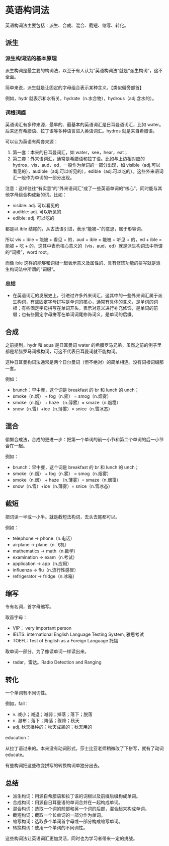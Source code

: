 # 英语构词法

英语构词法主要包括：派生、合成、混合、截短、缩写、转化。

## 派生

### 派生构词法的基本原理

派生构词是最主要的构词法，以至于有人认为“英语构词法”就是“派生构词”，这不全面。

简单来说，派生就是让固定的字母组合表示某种含义。【类似偏旁部首】

例如，hydr 就表示和水有关，hydrate（n.水合物），hydrous（adj.含水的）。

### 词根词缀

英语词汇有多种来源，最早的、最基本的英语词汇是日耳曼语词汇，比如 water。后来还有希腊语、拉丁语等多种语言进入英语词汇。hydros 就是来自希腊语。

可以认为英语有两套来源：

1. 第一套：本来的日耳曼词汇，如 water，see，hear，eat；
2. 第二套：外来语词汇，通常是希腊语和拉丁语。比如与上边相对应的 hydros，vis，aud，ed，一般作为单词的一部分出现，如 visible（adj.可以看见的），audible（adj.可以听见的），edible（adj.可以吃的）。这些外来语词汇一般作为单词的一部分出现。

注意：这样往往“有实意”的“外来语词汇”成了一些英语单词的“核心”，同时能与其他字母组合构成新的词。比如：

- visible: adj. 可以看见的
- audible: adj. 可以听见的
- edible: adj. 可以吃的

都是以 ible 结尾的，从古法语引进，表示“能被~”的意思，属于形容词。

所以 vis + ible = 能被 + 看见 + 的，aud + ible = 能被 + 听见 + 的，ed + ible = 能被 + 吃 + 的，这其中表示核心意义的（vis，aud，ed）就是派生构词法中所谓的“词根”，word root。

而像 ible 这样的能够和词根一起表示意义及属性的、具有修饰功能的拼写就是派生构词法中所谓的“词缀”。

### 总结

- 在英语词汇的发展史上，引进过许多外来词汇，这其中的一些外来词汇属于派生构词，有些固定字母拼写是单词的核心，通常有具体的含义，是单词的词根；有些固定字母拼写在单词开头，表示对意义进行补充修饰，是单词的前缀；也有些固定字母拼写在单词词尾修饰词义，是单词的后缀。

## 合成

之前提到，hydr 和 aqua 是日耳曼词 water 的希腊罗马兄弟，虽然之前的例子里都是希腊罗马词根构词，可这不代表日耳曼词就不能构词。

这种日耳曼构词法通常是两个日尔曼词（但不绝对）的简单相连。没有词根词缀那一套。

例如：

- brunch：早中餐，这个词是 breakfast 的 br 和 lunch 的 unch；
- smoke（n.烟） + fog（n.雾） = smog（n.烟雾）
- smoke（n.烟） + haze （n.薄雾）= smaze（n.烟霭）
- snow（n.雪）+ice（n.薄雾）= snice（n.雪冰态）

## 混合

偷懒合成法，合成的更进一步：把第一个单词的前一小节和第二个单词的后一小节合在一起。

例如：

- brunch：早中餐，这个词是 breakfast 的 br 和 lunch 的 unch；
- smoke（n.烟） + fog（n.雾） = smog（n.烟雾）
- smoke（n.烟） + haze （n.薄雾）= smaze（n.烟霭）
- snow（n.雪）+ice（n.薄雾）= snice（n.雪冰态）

## 截短

把词读一半或一小半。就是截短法构词，去头去尾都可以。

例如：

- telephone -> phone（n.电话）
- airplane -> plane（n.飞机）
- mathematics -> math（n.数学）
- examination -> exam（n.考试）
- application -> app（n.应用）
- influenza -> flu（n.流行性感冒）
- refrigerator -> fridge（n.冰箱）

## 缩写

专有名词，首字母缩写。

取首字母：

- VIP： very important person
- IELTS: international English Language Testing System, 雅思考试
- TOEFL: Test of English as a Foreign Language 托福

取单词一部分，为了像读单词一样读出来。

- radar，雷达。Radio Detection and Ranging

## 转化

一个单词有不同词性。

例如，fall：

- v. 减小；减退；减弱；掉落；落下；脱落
- n. 瀑布；落下；降落；骤降；秋天
- adj. 秋天播种的；秋天成熟的；秋天用的

education：

从拉丁语过来的。本来没有动词形式，莎士比亚老师稍微改了下拼写，就有了动词 educate。

有些构词把这些改变拼写的转换构词单独分出去。

## 总结

- 派生构词：用源自希腊语和拉丁语的词根以及前缀后缀构成单词。
- 合成构词：用源自日耳曼语的单词合并在一起构成单词。
- 混合构词：选取一个词的前部和另一个词的后部，混合起来构成单词。
- 截短构词：截取一个长单词的一部分作为单词。
- 缩写构词：选取多个单词首字母或一部分构成缩写单词。
- 转换构词：使用一个单词的不同词性。

这些构词法让英语词汇更加灵活，同时也为学习者带来一定的挑战。
